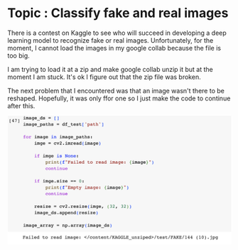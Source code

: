 # Topic : Classify fake and real images

There is a contest on Kaggle to see who will succeed in developing a deep learning model to recognize fake or real images. Unfortunately, for the moment, I cannot load the images in my google collab because the file is too big.

I am trying to load it at a zip and make google collab unzip it but at the moment I am stuck.
It's ok I figure out that the zip file was broken.

The next problem that I encountered was that an image wasn't there to be reshaped. Hopefully, it was only ffor one so I just make the code to continue after this.

![](/images/image2.png "code to detect the broken image")
